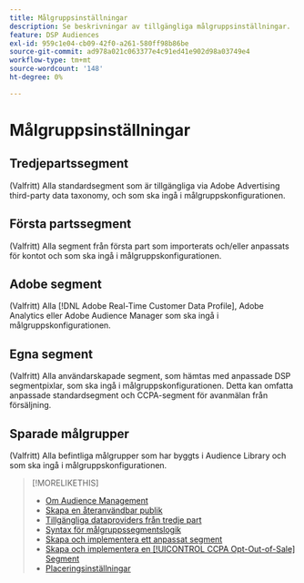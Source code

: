 ```yaml
---
title: Målgruppsinställningar
description: Se beskrivningar av tillgängliga målgruppsinställningar.
feature: DSP Audiences
exl-id: 959c1e04-cb09-42f0-a261-580ff98b86be
source-git-commit: ad978a021c063377e4c91ed41e902d98a03749e4
workflow-type: tm+mt
source-wordcount: '148'
ht-degree: 0%

---
```


# Målgruppsinställningar

## Tredjepartssegment

(Valfritt) Alla standardsegment som är tillgängliga via Adobe Advertising third-party data taxonomy, och som ska ingå i målgruppskonfigurationen.

## Första partssegment

(Valfritt) Alla segment från första part som importerats och/eller anpassats för kontot och som ska ingå i målgruppskonfigurationen.

## Adobe segment

(Valfritt) Alla [!DNL Adobe Real-Time Customer Data Profile], Adobe Analytics eller Adobe Audience Manager som ska ingå i målgruppskonfigurationen.

## Egna segment

(Valfritt) Alla användarskapade segment, som hämtas med anpassade DSP segmentpixlar, som ska ingå i målgruppskonfigurationen. Detta kan omfatta anpassade standardsegment och CCPA-segment för avanmälan från försäljning.

## Sparade målgrupper

(Valfritt) Alla befintliga målgrupper som har byggts i Audience Library och som ska ingå i målgruppskonfigurationen.

>[!MORELIKETHIS]
>
>* [Om Audience Management](audience-about.md)
>* [Skapa en återanvändbar publik](reusable-audience-create.md)
>* [Tillgängliga dataproviders från tredje part](third-party-data-providers.md)
>* [Syntax för målgruppssegmentslogik](audience-segment-logic-syntax.md)
>* [Skapa och implementera ett anpassat segment](custom-segment-create.md)
>* [Skapa och implementera en [!UICONTROL CCPA Opt-Out-of-Sale] Segment](ccpa-opt-out-segment-create.md)
>* [Placeringsinställningar](/help/dsp/campaign-management/placements/placement-settings.md)


